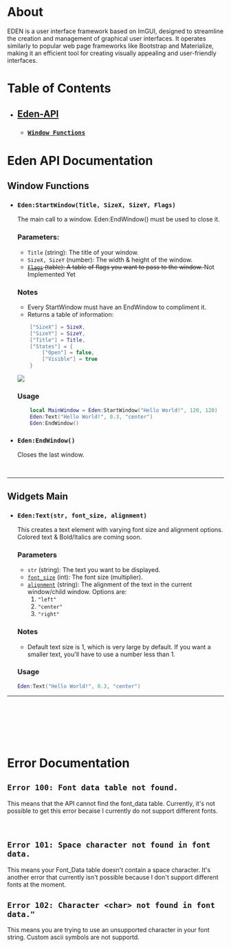 # About
EDEN is a user interface framework based on ImGUI, designed to streamline the creation and management of graphical user interfaces. It operates similarly to popular web page frameworks like Bootstrap and Materialize, making it an efficient tool for creating visually appealing and user-friendly interfaces.
<br>

# Table of Contents

- ## [Eden-API](#eden-api-documentation)
  - ### [`Window Functions`](#window-functions)

# Eden API Documentation

## Window Functions

- ### `Eden:StartWindow(Title, SizeX, SizeY, Flags)`
    The main call to a window. Eden:EndWindow() must be used to close it.

    ### Parameters:
    - `Title` (string): The title of your window.
    - `SizeX, SizeY` (number): The width & height of the window.
    - <s><u>`Flags`</u> (table): A table of flags you want to pass to the window. </s> Not Implemented Yet

    ### Notes
    - Every StartWindow must have an EndWindow to compliment it. 
    - Returns a table of information:
    ```lua
        ["SizeX"] = SizeX,
        ["SizeY"] = SizeY,
        ["Title"] = Title,
        ["States"] = {
            ["Open"] = false,
            ["Visible"] = true
        }
    ```
    ![](2023-03-14-05-35-27.png)

    ### Usage

    ```lua
        local MainWindow = Eden:StartWindow("Hello World!", 120, 120)
        Eden:Text("Hello World!", 0.3, "center")
        Eden:EndWindow()
- ### `Eden:EndWindow()`
    Closes the last window.



<br>

---

## Widgets Main

- ### `Eden:Text(str, font_size, alignment)`
    This creates a text element with varying font size and alignment options. Colored text & Bold/Italics are coming soon.

    ### Parameters
    - `str` (string): The text you want to be displayed.
    - <u>`font_size`</u> (int): The font size (multiplier).
    - <u>`alignment`</u> (string): The alignment of the text in the current window/child window. Options are:
      1. `"left"`
      2. `"center"`
      3. `"right"` 
   ### Notes
    - Default text size is 1, which is very large by default. If you want a smaller text, you'll have to use a number less than 1.

    ### Usage
    ```lua
    Eden:Text("Hello World!", 0.3, "center")
    ```



---


<br>
<br>
<br>
<br>
<br>

# Error Documentation

## `Error 100: Font data table not found.`
This means that the API cannot find the font_data table. Currently, it's not possible to get this error becaise I currently do not support different fonts.

<br>

## `Error 101: Space character not found in font data.`
This means your Font_Data table doesn't contain a space character. It's another error that currently isn't possible because I don't support different fonts at the moment. 

## `Error 102: Character <char> not found in font data."`
This means you are trying to use an unsupported character in your font string. Custom ascii symbols are not supportd.